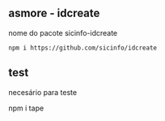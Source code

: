 ## asmore - idcreate

nome do pacote sicinfo-idcreate

```
npm i https://github.com/sicinfo/idcreate
```

## test

necesário para teste

npm i tape
